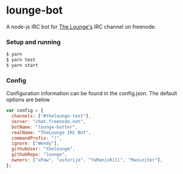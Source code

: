 # lounge-bot

A node-js IRC bot for [The Lounge's](https://www.github.com/TheLounge) IRC channel on freenode.

### Setup and running

```sh
$ yarn
$ yarn test
$ yarn start
```

### Config

Configuration information can be found in the config.json. The default options are below

```js
var config = {
  channels: ["#thelounge-test"],
  server: "chat.freenode.net",
  botName: "lounge-botter",
  realName: "TheLounge IRC Bot",
  commandPrefix: "!",
  ignore: ["Wendy"],
  githubUser: "thelounge",
  githubRepo: "lounge",
  owners: ["xPaw", "astorije", "YaManicKill", "MaxLeiter"],
};
```

